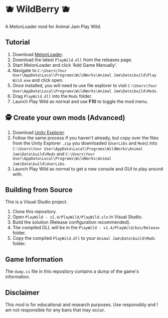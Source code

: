 # 🫐 WildBerry 🫐

A MelonLoader mod for Animal Jam Play Wild.

## Tutorial

1.  Download [MelonLoader](https://melonwiki.xyz/#/README).
2.  Download the latest `PlayWild.dll` from the releases page.
3.  Start MelonLoader and click 'Add Game Manually'.
4.  Navigate to `C:\Users\Your User\AppData\Local\Programs\WildWorks\Animal Jam\Data\build\Play Wild.exe` and click open.
5.  Once installed, you will need to use file explorer to visit `C:\Users\Your User\AppData\Local\Programs\WildWorks\Animal Jam\Data\build\Mods`.
6.  Drag `PlayWild.dll` into the `Mods` folder.
7.  Launch Play Wild as normal and use **F10** to toggle the mod menu.

## 🕵️ Create your own mods (Advanced)

1.  Download [Unity Explorer](https://github.com/sinai-dev/UnityExplorer).
2.  Follow the same process if you haven't already, but copy over the files from the Unity Explorer `.zip` you downloaded (`UserLibs` and `Mods`) into `C:\Users\Your User\AppData\Local\Programs\WildWorks\Animal Jam\Data\build\Mods` and `C:\Users\Your User\AppData\Local\Programs\WildWorks\Animal Jam\Data\build\UserLibs`.
3.  Launch Play Wild as normal to get a new console and GUI to play around with.

## Building from Source

This is a Visual Studio project.

1.  Clone this repository.
2.  Open `PlayWild - v1.4/PlayWild/PlayWild.sln` in Visual Studio.
3.  Build the solution (Release configuration recommended).
4.  The compiled DLL will be in the `PlayWild - v1.4/PlayWild/bin/Release` folder.
5.  Copy the compiled `PlayWild.dll` to your `Animal Jam\Data\build\Mods` folder.

## Game Information

The `dump.cs` file in this repository contains a dump of the game's information.

## Disclaimer

This mod is for educational and research purposes. Use responsibly and I am not responsible for any bans that may occur.
